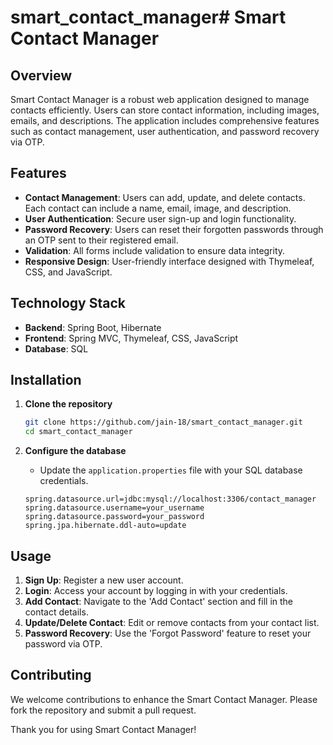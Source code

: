 # smart_contact_manager# Smart Contact Manager

## Overview
Smart Contact Manager is a robust web application designed to manage contacts efficiently. Users can store contact information, including images, emails, and descriptions. The application includes comprehensive features such as contact management, user authentication, and password recovery via OTP.

## Features
- **Contact Management**: Users can add, update, and delete contacts. Each contact can include a name, email, image, and description.
- **User Authentication**: Secure user sign-up and login functionality.
- **Password Recovery**: Users can reset their forgotten passwords through an OTP sent to their registered email.
- **Validation**: All forms include validation to ensure data integrity.
- **Responsive Design**: User-friendly interface designed with Thymeleaf, CSS, and JavaScript.

## Technology Stack
- **Backend**: Spring Boot, Hibernate
- **Frontend**: Spring MVC, Thymeleaf, CSS, JavaScript
- **Database**: SQL

## Installation
1. **Clone the repository**
    ```sh
    git clone https://github.com/jain-18/smart_contact_manager.git
    cd smart_contact_manager
    ```

2. **Configure the database**
    - Update the `application.properties` file with your SQL database credentials.
    ```properties
    spring.datasource.url=jdbc:mysql://localhost:3306/contact_manager
    spring.datasource.username=your_username
    spring.datasource.password=your_password
    spring.jpa.hibernate.ddl-auto=update
    ```


## Usage
1. **Sign Up**: Register a new user account.
2. **Login**: Access your account by logging in with your credentials.
3. **Add Contact**: Navigate to the 'Add Contact' section and fill in the contact details.
4. **Update/Delete Contact**: Edit or remove contacts from your contact list.
5. **Password Recovery**: Use the 'Forgot Password' feature to reset your password via OTP.

## Contributing
We welcome contributions to enhance the Smart Contact Manager. Please fork the repository and submit a pull request.



Thank you for using Smart Contact Manager!

